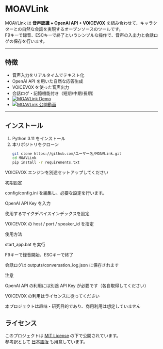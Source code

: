 # MOAVLink

MOAVLink は **音声認識 + OpenAI API + VOICEVOX** を組み合わせて、キャラクターとの自然な会話を実現するオープンソースのツールです。  
F9キーで録音、ESCキーで終了というシンプルな操作で、音声の入出力と会話ログの保存を行います。

---

## 特徴
-  音声入力をリアルタイムでテキスト化
-  OpenAI API を用いた自然な応答生成
-  VOICEVOX を使った音声出力
-  会話ログ・記憶機能付き（短期/中期/長期）
-  [![MOAVLink Demo](https://img.youtube.com/vi/gpfVaMXgogM/0.jpg)](https://youtu.be/gpfVaMXgogM)
- [![MOAVLink 公開動画](https://img.youtube.com/vi/ectvxXsy8-0/0.jpg)](https://www.youtube.com/watch?v=ectvxXsy8-0)
 

---

## インストール
1. Python 3.11 をインストール
2. 本リポジトリをクローン
   ```bash
   git clone https://github.com/ユーザー名/MOAVLink.git
   cd MOAVLink
   pip install -r requirements.txt


VOICEVOX エンジンを別途セットアップしてください

初期設定

config/config.ini を編集し、必要な設定を行います。

OpenAI API Key を入力

使用するマイクデバイスインデックスを設定

VOICEVOX の host / port / speaker_id を指定

使用方法

start_app.bat を実行

F9キーで録音開始、ESCキーで終了

会話ログは outputs/conversation_log.json に保存されます

注意

OpenAI API の利用には別途 API Key が必要です（各自取得してください）

VOICEVOX の利用はライセンスに従ってください

本プロジェクトは趣味・研究目的であり、商用利用は想定していません

## ライセンス
このプロジェクトは [MIT License](./LICENSE) の下で公開されています。  
参考訳として [日本語版](./LICENSE_JP.md) も用意しています。
